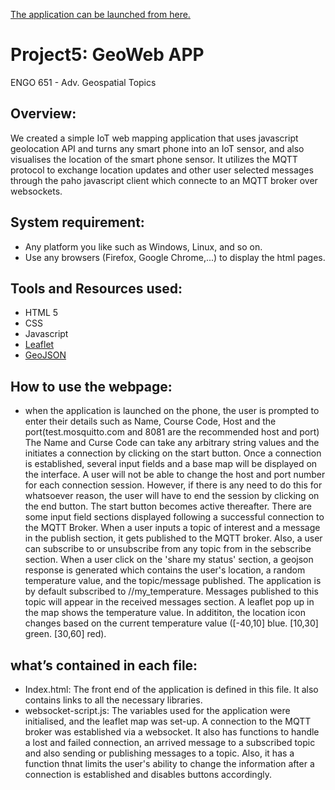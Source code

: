  [The application can be launched from here.](https://Ruth4miles.github.io/project5/)

# Project5: GeoWeb APP

ENGO 651 - Adv. Geospatial Topics

## Overview:
We created a simple IoT web mapping application that uses javascript geolocation API and turns any smart phone into an IoT sensor, and also visualises the location of the smart phone sensor. It utilizes the MQTT protocol to exchange location updates and other user selected messages through the paho javascript client which connecte to an MQTT broker over websockets.    

## System requirement:
- Any platform you like such as Windows, Linux, and so on. 
- Use any browsers (Firefox, Google Chrome,...) to display the html pages. 

## Tools and Resources used:
- HTML 5
- CSS
- Javascript
- [Leaflet](https://leafletjs.com/)
- [GeoJSON](https://leafletjs.com/examples/geojson/)


## How to use the webpage:
* when the application is launched on the phone, the user is prompted to enter their details such as Name, Course Code, Host and the port(test.mosquitto.com and 8081 are the recommended host and port) The Name and Curse Code can take any arbitrary string values and the initiates a connection by clicking on the start button. Once a connection is established, several input fields and a base map will be displayed on the interface. A user will not be able to change the host and port number for each connection session. However, if there is any need to do this for whatsoever reason, the user will have to end the session by clicking on the end button. The start button becomes active thereafter.
There are some input field sections displayed following a successful connection to the MQTT Broker.
When a user inputs a topic of interest and a message in the publish section, it gets published to the MQTT broker. Also, a user can subscribe to or unsubscribe from any topic from in the sebscribe section.
When a user click on the 'share my status' section, a geojson response is generated which contains the user's location, a random temperature value, and the topic/message published. The application is by default subscribed to <your course code>/<your name>/my_temperature. Messages published to this topic will appear in the received messages section. A leaflet pop up in the map shows the temperature value. In addititon, the location icon changes based on the current temperature value ([-40,10] blue. [10,30] green. [30,60] red).


## what’s contained in each file:
- Index.html: The front end of the application is defined in this file. It also contains links to all the necessary libraries.
- websocket-script.js: The variables used for the application were initialised, and the leaflet map was set-up. A connection to the MQTT broker was established via a websocket. It also has functions to handle a lost and failed connection, an arrived message to a subscribed topic and also sending or publishing messages to a topic. Also, it has a function thnat limits the user's ability to change the information after a connection is established and disables buttons accordingly.
